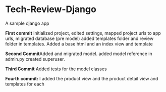 # Tech-Review-Django
A sample django app

<p><strong>First commit</strong> initialized project, edited settings, mapped project urls to app urls, migrated database (pre model) added templates folder and review folder in templates. Added a base html and an index view and template </p>
<p><strong>Second Commit</strong>Added and migrated model. added model reference in admin.py created superuser.</p>
<p><strong>Third Commit</strong> Added tests for the model classes</p>
<p><strong>Fourth commit:</strong> I added the product view and the product detail view and templates for each</p>

